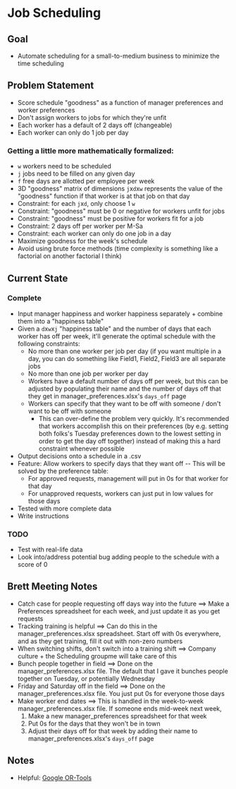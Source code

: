 # Job Scheduling
## Goal
- Automate scheduling for a small-to-medium business to minimize the time scheduling
  
## Problem Statement
- Score schedule "goodness" as a function of manager preferences and worker preferences
- Don't assign workers to jobs for which they're unfit
- Each worker has a default of 2 days off (changeable)
- Each worker can only do 1 job per day
  
### Getting a little more mathematically formalized:
- `w` workers need to be scheduled
- `j` jobs need to be filled on any given day
- `f` free days are allotted per employee per week
- 3D "goodness" matrix of dimensions `j`x`d`x`w` represents the value of the "goodness" function if that worker is at that job on that day
- Constraint: for each `j`x`d`, only choose 1 `w`
- Constraint: "goodness" must be 0 or negative for workers unfit for jobs
- Constraint: "goodness" must be positive for workers fit for a job
- Constraint: 2 days off per worker per M-Sa
- Constraint: each worker can only do one job in a day
- Maximize goodness for the week's schedule
- Avoid using brute force methods (time complexity is something like a factorial on another factorial I think)

## Current State
### Complete
- Input manager happiness and worker happiness separately + combine them into a "happiness table"
- Given a `d`x`w`x`j` "happiness table" and the number of days that each worker has off per week, it'll generate the optimal schedule with the following constraints:
  - No more than one worker per job per day (if you want multiple in a day, you can do something like Field1, Field2, Field3 are all separate jobs
  - No more than one job per worker per day
  - Workers have a default number of days off per week, but this can be adjusted by populating their name and the number of days off that they get in manager_preferences.xlsx's `days_off` page
  - Workers can specify that they want to be off with someone / don't want to be off with someone
    - This can over-define the problem very quickly. It's recommended that workers accomplish this on their preferences (by e.g. setting both folks's Tuesday preferences down to the lowest setting in order to get the day off together) instead of making this a hard constraint whenever possible
- Output decisions onto a schedule in a .csv
- Feature: Allow workers to specify days that they want off -- This will be solved by the preference table:
  - For approved requests, management will put in 0s for that worker for that day
  - For unapproved requests, workers can just put in low values for those days
- Tested with more complete data
- Write instructions

  
### TODO
- Test with real-life data
- Look into/address potential bug adding people to the schedule with a score of 0


## Brett Meeting Notes
- Catch case for people requesting off days way into the future ==> Make a Preferences spreadsheet for each week, and just update it as you get requests
- Tracking training is helpful ==> Can do this in the manager_preferences.xlsx spreadsheet. Start off with 0s everywhere, and as they get training, fill it out with non-zero numbers
- When switching shifts, don't switch into a training shift ==> Company culture + the Scheduling groupme will take care of this
- Bunch people together in field ==> Done on the manager_preferences.xlsx file. The default that I gave it bunches people together on Tuesday, or potentially Wednesday
- Friday and Saturday off in the field ==> Done on the manager_preferences.xlsx file. You just put 0s for everyone those days
- Make worker end dates ==> This is handled in the week-to-week manager_preferences.xlsx file. If someone ends mid-week next week,
  1. Make a new manager_preferences spreadsheet for that week
  2. Put 0s for the days that they won't be in town
  3. Adjust their days off for that week by adding their name to manager_preferences.xlsx's `days_off` page

## Notes
- Helpful: [Google OR-Tools](https://developers.google.com/optimization/introduction/python)
